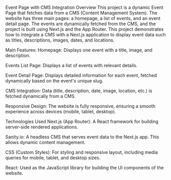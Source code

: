 Event Page with CMS Integration
Overview
This project is a dynamic Event Page that fetches data from a CMS (Content Management System). The website has three main pages: a homepage, a list of events, and an event detail page. The events are dynamically fetched from the CMS, and the project is built using Next.js and the App Router. This project demonstrates how to integrate a CMS with a Next.js application to display event data such as titles, descriptions, images, dates, and locations.

Main Features:
Homepage: Displays one event with a title, image, and description.

Events List Page: Displays a list of events with relevant details.

Event Detail Page: Displays detailed information for each event, fetched dynamically based on the event's unique slug.

CMS Integration: Data (title, description, date, image, location, etc.) is fetched dynamically from a CMS.

Responsive Design: The website is fully responsive, ensuring a smooth experience across devices (mobile, tablet, desktop).

Technologies Used
Next.js (App Router): A React framework for building server-side rendered applications.

Sanity.io: A headless CMS that serves event data to the Next.js app. This allows dynamic content management.

CSS (Custom Styles): For styling and responsive layout, including media queries for mobile, tablet, and desktop sizes.

React: Used as the JavaScript library for building the UI components of the website.

